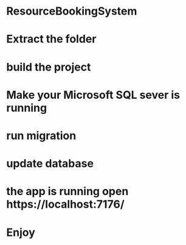 # ResourceBookingSystem

# Extract the folder
# build the project
# Make your Microsoft SQL sever is running
# run migration
#  update database
# the app is running open  https://localhost:7176/ 
# Enjoy
